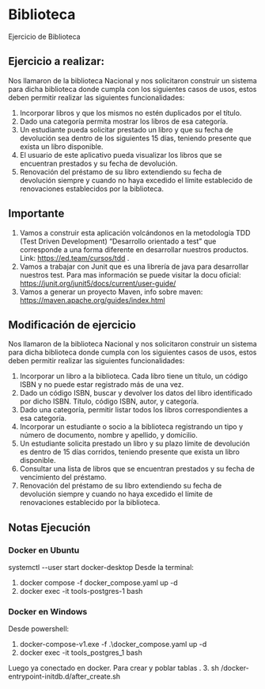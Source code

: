 # Biblioteca
Ejercicio de Biblioteca

## Ejercicio a realizar:
Nos llamaron de la biblioteca Nacional y nos solicitaron construir un sistema para dicha biblioteca donde cumpla con los siguientes casos de usos, estos deben permitir realizar las siguientes funcionalidades:
1.	Incorporar libros y que los mismos no estén duplicados por el título.
2.	Dado una categoría permita mostrar los libros de esa categoría.
3.	Un estudiante pueda solicitar prestado un libro y que su fecha de devolución sea dentro de los siguientes 15 días, teniendo presente que exista un libro disponible.
4.	El usuario de este aplicativo pueda visualizar los libros que se encuentran prestados y su fecha de devolución.
5.	Renovación del préstamo de su libro extendiendo su fecha de devolución siempre y cuando no haya excedido el límite establecido de renovaciones establecidos por la biblioteca.
## Importante
1.	Vamos a construir esta aplicación volcándonos en la metodología TDD (Test Driven Development) “Desarrollo orientado a test” que corresponde a una forma diferente en desarrollar nuestros productos.
Link: https://ed.team/cursos/tdd .
2.	Vamos a trabajar con Junit que es una librería de java para desarrollar nuestros test. Para mas información se puede visitar la docu oficial: https://junit.org/junit5/docs/current/user-guide/
3.	Vamos a generar un proyecto Maven, info sobre maven: https://maven.apache.org/guides/index.html


## Modificación de ejercicio

Nos llamaron de la biblioteca Nacional y nos solicitaron construir un sistema para dicha biblioteca donde cumpla con los siguientes casos de usos, estos deben permitir realizar las siguientes funcionalidades: 

1. Incorporar un libro a la biblioteca. Cada libro tiene un título, un código ISBN y no puede estar registrado más de una vez. 
2. Dado un código ISBN, buscar y devolver los datos del libro identificado por dicho ISBN. Título, código ISBN, autor, y categoría. 
3. Dado una categoría, permitir listar todos los libros correspondientes a esa categoría. 
4. Incorporar un estudiante o socio a la biblioteca registrando un tipo y número de documento, nombre y apellido, y domicilio. 
5. Un estudiante solicita prestado un libro y su plazo límite de devolución es dentro de 15 días corridos, teniendo presente que exista un libro disponible. 
6. Consultar una lista de libros que se encuentran prestados y su fecha de vencimiento del préstamo. 
7. Renovación del préstamo de su libro extendiendo su fecha de devolución siempre y cuando no haya excedido el límite de renovaciones establecido por la biblioteca. 




## Notas Ejecución 

### Docker en Ubuntu
systemctl --user start docker-desktop
Desde la terminal: 
1. docker compose -f docker_compose.yaml up -d
2. docker exec -it tools-postgres-1 bash

### Docker en Windows
Desde powershell: 
1. docker-compose-v1.exe -f .\docker_compose.yaml up -d
2. docker exec -it tools_postgres_1 bash

Luego ya conectado en docker. Para crear y poblar tablas . 
3. sh /docker-entrypoint-initdb.d/after_create.sh 
